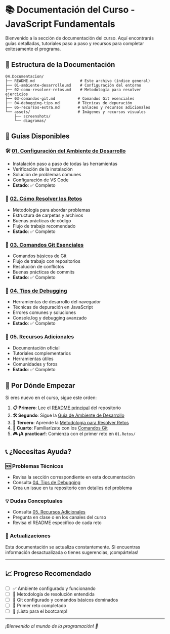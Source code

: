 # 📚 Documentación del Curso - JavaScript Fundamentals

Bienvenido a la sección de documentación del curso. Aquí encontrarás guías detalladas, tutoriales paso a paso y recursos para completar exitosamente el programa.

## 📂 Estructura de la Documentación

```
04.Documentacion/
├── README.md                    # Este archivo (índice general)
├── 01-ambiente-desarrollo.md    # Configuración del entorno
├── 02-como-resolver-retos.md    # Metodología para resolver ejercicios
├── 03-comandos-git.md          # Comandos Git esenciales
├── 04-debugging-tips.md        # Técnicas de depuración
├── 05-recursos-extra.md        # Enlaces y recursos adicionales
└── assets/                     # Imágenes y recursos visuales
    ├── screenshots/
    └── diagramas/
```

## 🎯 Guías Disponibles

### 🛠️ [01. Configuración del Ambiente de Desarrollo](./01-ambiente-desarrollo.md)

- Instalación paso a paso de todas las herramientas
- Verificación de la instalación
- Solución de problemas comunes
- Configuración de VS Code
- **Estado**: ✅ Completo

### 🧩 [02. Cómo Resolver los Retos](./02-como-resolver-retos.md)

- Metodología para abordar problemas
- Estructura de carpetas y archivos
- Buenas prácticas de código
- Flujo de trabajo recomendado
- **Estado**: ✅ Completo

### 🔧 [03. Comandos Git Esenciales](./03-comandos-git.md)

- Comandos básicos de Git
- Flujo de trabajo con repositorios
- Resolución de conflictos
- Buenas prácticas de commits
- **Estado**: ✅ Completo

### 🐛 [04. Tips de Debugging](./04-debugging-tips.md)

- Herramientas de desarrollo del navegador
- Técnicas de depuración en JavaScript
- Errores comunes y soluciones
- Console.log y debugging avanzado
- **Estado**: ✅ Completo

### 📖 [05. Recursos Adicionales](./05-recursos-extra.md)

- Documentación oficial
- Tutoriales complementarios
- Herramientas útiles
- Comunidades y foros
- **Estado**: ✅ Completo

## 🚀 Por Dónde Empezar

Si eres nuevo en el curso, sigue este orden:

1. **📋 Primero**: Lee el [README principal](../README.md) del repositorio
2. **🛠️ Segundo**: Sigue la [Guía de Ambiente de Desarrollo](./01-ambiente-desarrollo.md)
3. **🧩 Tercero**: Aprende la [Metodología para Resolver Retos](./02-como-resolver-retos.md)
4. **🔧 Cuarto**: Familiarízate con los [Comandos Git](./03-comandos-git.md)
5. **🎮 ¡A practicar!**: Comienza con el primer reto en `01.Retos/`

## 📞 ¿Necesitas Ayuda?

### 🆘 Problemas Técnicos

- Revisa la sección correspondiente en esta documentación
- Consulta [04. Tips de Debugging](./04-debugging-tips.md)
- Crea un issue en tu repositorio con detalles del problema

### 💡 Dudas Conceptuales

- Consulta [05. Recursos Adicionales](./05-recursos-extra.md)
- Pregunta en clase o en los canales del curso
- Revisa el README específico de cada reto

### 🔄 Actualizaciones

Esta documentación se actualiza constantemente. Si encuentras información desactualizada o tienes sugerencias, ¡compártelas!

---

## 📈 Progreso Recomendado

- [ ] ✅ Ambiente configurado y funcionando
- [ ] 🧩 Metodología de resolución entendida
- [ ] 🔧 Git configurado y comandos básicos dominados
- [ ] 🎯 Primer reto completado
- [ ] 🚀 ¡Listo para el bootcamp!

---

_¡Bienvenido al mundo de la programación! 🌟_
